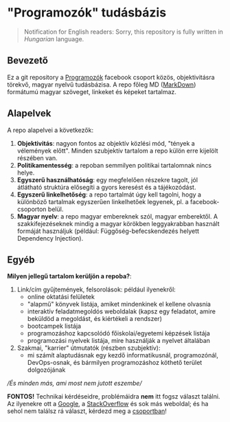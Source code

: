 # "Programozók" tudásbázis

> Notification for English readers: Sorry, this repository is fully written in _Hungarian_ language.

## Bevezető
Ez a git repository a [Programozók](https://www.facebook.com/groups/408156912634809/) facebook csoport közös, objektivitásra törekvő, magyar nyelvű tudásbázisa. A repo főleg MD ([MarkDown](https://guides.github.com/features/mastering-markdown/)) formátumú magyar szöveget, linkeket és képeket tartalmaz.

## Alapelvek
A repo alapelvei a következők:
1. **Objektivitás**: nagyon fontos az objektív közlési mód, "tények a vélemények előtt". Minden szubjektív tartalom a repo külön erre kijelölt részében van.
1. **Politikamentesség**: a repoban semmilyen politikai tartalomnak nincs helye.
1. **Egyszerű használhatóság**: egy megfelelően részekre tagolt, jól átlátható struktúra elősegíti a gyors keresést és a tájékozódást.
1. **Egyszerű linkelhetőség**: a repo tartalmát úgy kell tagolni, hogy a különböző tartalmak egyszerűen linkelhetőek legyenek, pl. a facebook-csoporton belül.
1. **Magyar nyelv**: a repo magyar embereknek szól, magyar emberektől. A szakkifejezéseknek mindig a magyar körökben leggyakrabban használt formáját használjuk (például: Függőség-befecskendezés helyett Dependency Injection).

## Egyéb
**Milyen jellegű tartalom kerüljön a repoba?**:
1. Link/cím gyűjtemények, felsorolások: például ilyenekről:
    - online oktatási felületek
    - "alapmű" könyvek listája, amiket mindenkinek el kellene olvasnia
    - interaktív feladatmegoldós weboldalak (kapsz egy feladatot, amire beküldöd a megoldást, és kiértékeli a rendszer)
    - bootcampek listája
    - programozáshoz kapcsolódó főiskolai/egyetemi képzések listája
    - programozási nyelvek listája, mire használják a nyelvet általában
2. Szakmai, "karrier" útmutatók (részben szubjektív):
    - mi számít alaptudásnak egy kezdő informatikusnál, programozónál, DevOps-osnak, és bármilyen programozáshoz köthető terület dolgozójának

*/És minden más, ami most nem jutott eszembe/*

**FONTOS!**
Technikai kérdéseidre, problémáidra **nem** itt fogsz választ találni. Az ilyenekre ott a [Google](https://www.google.hu/), a [StackOverflow](https://stackoverflow.com/) és sok más weboldal; és ha sehol nem találsz rá választ, kérdezd meg a [csoportban](https://www.facebook.com/groups/408156912634809)!
